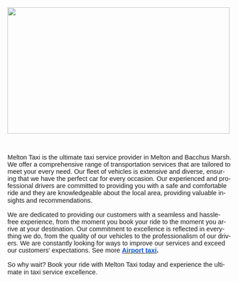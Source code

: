 <img src="https://ckbox.cloud/45ee2968b0c207eb05c4/assets/C2X5Ib_k6rra/images/500.jpeg" width="500" height="284">
   
</figure>
<p>&nbsp;</p>
<p class="normal" style="line-height:115%;margin:0in 0in 0.0001pt;"><span style="font-family:Arial, &quot;sans-serif&quot;;font-size:11pt;"><span lang="EN" dir="ltr">Melton Taxi is the ultimate taxi service provider in Melton and Bacchus Marsh. We offer a comprehensive range of transportation services that are tailored to meet your every need. Our fleet of vehicles is extensive and diverse, ensuring that we have the perfect car for every occasion. Our experienced and professional drivers are committed to providing you with a safe and comfortable ride and they are knowledgeable about the local area, providing valuable insights and recommendations.</span></span></p>
<p class="normal" style="line-height:115%;margin:0in 0in 0.0001pt;"><span style="font-family:Arial, &quot;sans-serif&quot;;font-size:11pt;"><span lang="EN"></span></span></p>
<p class="normal" style="line-height:115%;margin:0in 0in 0.0001pt;">&nbsp;</p>
<p class="normal" style="line-height:115%;margin:0in 0in 0.0001pt;"><span style="font-family:Arial, &quot;sans-serif&quot;;font-size:11pt;"><span lang="EN" dir="ltr">We are dedicated to providing our customers with a seamless and hassle-free experience, from the moment you book your ride to the moment you arrive at your destination. Our commitment to excellence is reflected in everything we do, from the quality of our vehicles to the professionalism of our drivers. We are constantly looking for ways to improve our services and exceed our customers' expectations. See more </span></span><a target="_blank" rel="noopener noreferrer" href="https://www.meltontaxi.au/"><span style="color:#1155CC;font-family:Arial, &quot;sans-serif&quot;;font-size:11pt;"><span lang="EN" dir="ltr"><strong>Airport taxi</strong></span></span></a><span style="font-family:Arial, &quot;sans-serif&quot;;font-size:11pt;"><span lang="EN" dir="ltr"><strong>.</strong></span></span></p>
<p class="normal" style="line-height:115%;margin:0in 0in 0.0001pt;"><span style="font-family:Arial, &quot;sans-serif&quot;;font-size:11pt;"><span lang="EN"></span></span></p>
<p class="normal" style="line-height:115%;margin:0in 0in 0.0001pt;">&nbsp;</p>
<p class="normal" style="line-height:115%;margin:0in 0in 0.0001pt;"><span style="font-family:Arial, &quot;sans-serif&quot;;font-size:11pt;"><span lang="EN" dir="ltr">So why wait? Book your ride with Melton Taxi today and experience the ultimate in taxi service excellence.&nbsp;</span></span></p>
<p class="normal" style="line-height:115%;margin:0in 0in 0.0001pt;"><span style="font-family:Arial, &quot;sans-serif&quot;;font-size:11pt;"><span lang="EN"></span></span></p>
<p class="normal" style="line-height:115%;margin:0in 0in 0.0001pt;"><span style="font-family:Arial, &quot;sans-serif&quot;;font-size:11pt;"><span lang="EN"></span></span></p>
<p class="normal" style="line-height:115%;margin:0in 0in 0.0001pt;"><span style="font-family:Arial, &quot;sans-serif&quot;;font-size:11pt;"><span lang="EN"></span></span></p>
<p class="normal" style="line-height:115%;margin:0in 0in 0.0001pt;"><span style="font-family:Arial, &quot;sans-serif&quot;;font-size:11pt;"><span lang="EN"></span></span></p>